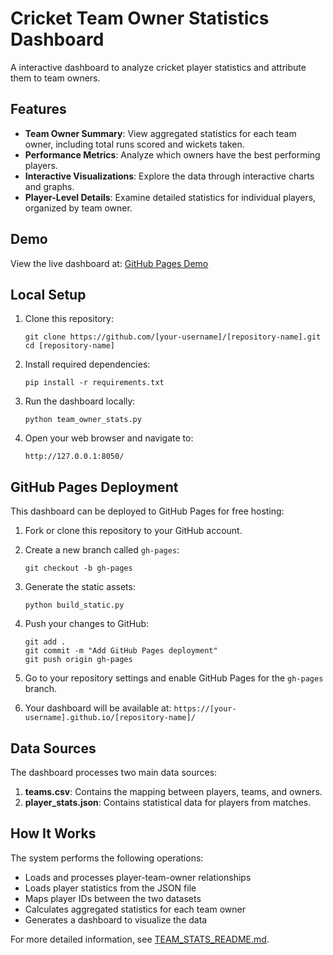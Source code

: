 # Cricket Team Owner Statistics Dashboard

A interactive dashboard to analyze cricket player statistics and attribute them to team owners.

## Features

- **Team Owner Summary**: View aggregated statistics for each team owner, including total runs scored and wickets taken.
- **Performance Metrics**: Analyze which owners have the best performing players.
- **Interactive Visualizations**: Explore the data through interactive charts and graphs.
- **Player-Level Details**: Examine detailed statistics for individual players, organized by team owner.

## Demo

View the live dashboard at: [GitHub Pages Demo](https://[your-username].github.io/[repository-name]/)

## Local Setup

1. Clone this repository:
   ```
   git clone https://github.com/[your-username]/[repository-name].git
   cd [repository-name]
   ```

2. Install required dependencies:
   ```
   pip install -r requirements.txt
   ```

3. Run the dashboard locally:
   ```
   python team_owner_stats.py
   ```

4. Open your web browser and navigate to:
   ```
   http://127.0.0.1:8050/
   ```

## GitHub Pages Deployment

This dashboard can be deployed to GitHub Pages for free hosting:

1. Fork or clone this repository to your GitHub account.

2. Create a new branch called `gh-pages`:
   ```
   git checkout -b gh-pages
   ```

3. Generate the static assets:
   ```
   python build_static.py
   ```

4. Push your changes to GitHub:
   ```
   git add .
   git commit -m "Add GitHub Pages deployment"
   git push origin gh-pages
   ```

5. Go to your repository settings and enable GitHub Pages for the `gh-pages` branch.

6. Your dashboard will be available at: `https://[your-username].github.io/[repository-name]/`

## Data Sources

The dashboard processes two main data sources:

1. **teams.csv**: Contains the mapping between players, teams, and owners.
2. **player_stats.json**: Contains statistical data for players from matches.

## How It Works

The system performs the following operations:
- Loads and processes player-team-owner relationships
- Loads player statistics from the JSON file
- Maps player IDs between the two datasets
- Calculates aggregated statistics for each team owner
- Generates a dashboard to visualize the data

For more detailed information, see [TEAM_STATS_README.md](TEAM_STATS_README.md). 